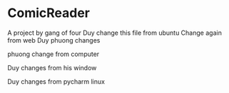 # ComicReader
A project by gang of four
Duy change this file from ubuntu
Change again from web Duy
phuong changes

phuong change from computer

Duy changes from his window

Duy changes from pycharm linux
